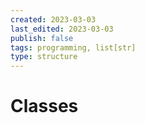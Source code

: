 ```yaml
---
created: 2023-03-03
last_edited: 2023-03-03
publish: false
tags: programming, list[str]
type: structure
---
```

# Classes
